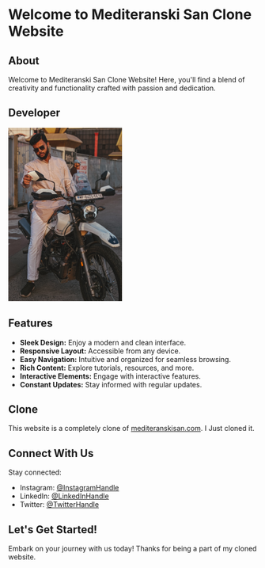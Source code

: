 # Welcome to Mediteranski San Clone Website

## About

Welcome to Mediteranski San Clone Website! Here, you'll find a blend of creativity and functionality crafted with passion and dedication.

## Developer

<img src="image/readme/1709501613459.png" width="230" height="350"  style="object-fit: cover; object-position:bottom;">




## Features

- **Sleek Design:** Enjoy a modern and clean interface.
- **Responsive Layout:** Accessible from any device.
- **Easy Navigation:** Intuitive and organized for seamless browsing.
- **Rich Content:** Explore tutorials, resources, and more.
- **Interactive Elements:** Engage with interactive features.
- **Constant Updates:** Stay informed with regular updates.

## Clone

This website is a completely clone of [mediteranskisan.com](https://www.mediteranskisan.com/). I Just cloned it.

## Connect With Us

Stay connected:

- Instagram: [@InstagramHandle](https://www.instagram.com/the_cryptic_coder?igsh=MWVoMGZ2YXN3a2s5dg==)
- LinkedIn: [@LinkedInHandle](https://www.linkedin.com/in/aadil-khan-5461a1251?utm_source=share&utm_campaign=share_via&utm_content=profile&utm_medium=android_app)
- Twitter: [@TwitterHandle](https://x.com/Aadilkh56202234?t=prO8voI6956DhCME7u6-yA&s=09)

## Let's Get Started!

Embark on your journey with us today! Thanks for being a part of my cloned website.
